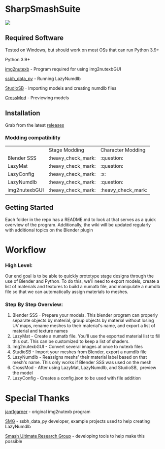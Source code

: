 # SharpSmashSuite

![](https://user-images.githubusercontent.com/13909643/170925201-fde9546b-fd43-4415-b293-c594634fb7bd.png)

## Required Software

Tested on Windows, but should work on most OSs that can run Python 3.9+

Python 3.9+

[img2nutexb](https://github.com/jam1garner/img2nutexb) - Program required for using img2nutexbGUI

[ssbh\_data\_py](https://github.com/ScanMountGoat/ssbh_data_py) - Running LazyNumdlb

[StudioSB](https://github.com/Ploaj/StudioSB) - Importing models and creating numdlb files

[CrossMod](https://github.com/Ploaj/SSBHLib) - Previewing models

## Installation

Grab from the latest [releases](https://github.com/CSharpM7/SharpSmashSuite/releases)

### Modding compatibility

<table><tbody><tr><td>&nbsp;</td><td>Stage Modding</td><td>Character Modding</td></tr><tr><td>Blender SSS</td><td><span>:heavy_check_mark:</span></td><td><span>:question:</span></td></tr><tr><td>LazyMat</td><td><span>:heavy_check_mark:</span></td><td><span>:question:</span></td></tr><tr><td>LazyConfig</td><td><span>:heavy_check_mark:</span></td><td><span>:x:</span></td></tr><tr><td>LazyNumdlb</td><td><span>:heavy_check_mark:</span></td><td><span>:question:</span></td></tr><tr><td>img2nutexbGUI</td><td><span>:heavy_check_mark:</span></td><td><span>:heavy_check_mark:</span></td></tr></tbody></table>

## Getting Started

Each folder in the repo has a README.md to look at that serves as a quick overview of the program. Additionally, the wiki will be updated regularly with additional topics on the Blender plugin

# Workflow

### High Level:

Our end goal is to be able to quickly prototype stage designs through the use of Blender and Python. To do this, we'll need to export models, create a list of materials and textures to build a numatb file, and manipulate a numdlb file so that we can automatically assign materials to meshes.

### Step By Step Overview:

1.  Blender SSS - Prepare your models. This blender program can properly separate objects by material, group objects by material without losing UV maps, rename meshes to their material's name, and export a list of material and texture names
2.  LazyMat - Create a numatb file. You'll use the exported material list to fill this out. This can be customized to keep a list of shaders.
3.  Img2nutexbGUI - Convert several images at once to nutexb files
4.  StudioSB - Import your meshes from Blender, export a numdlb file
5.  LazyNumdlb - Reassigns meshs' their material label based on that mesh's name. This only works if Blender SSS was used on the mesh
6.  CrossMod - After using LazyMat, LazyNumdlb, and StudioSB,  preview the model
7.  LazyConfig - Creates a config.json to be used with file addition

# Special Thanks

[jam1garner](https://github.com/jam1garner) - original img2nutexb program

[SMG](https://github.com/ScanMountGoat) - ssbh\_data\_py developer, example projects used to help creating LazyNumdlb

[Smash Ultimate Research Group](https://github.com/ultimate-research) - developing tools to help make this possible
